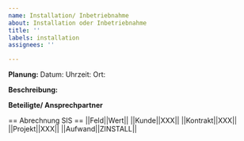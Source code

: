 ```yaml
---
name: Installation/ Inbetriebnahme
about: Installation oder Inbetriebnahme
title: ''
labels: installation
assignees: ''

---
```


**Planung:**
Datum: 
Uhrzeit:
Ort:

**Beschreibung:**


**Beteiligte/ Ansprechpartner**


== Abrechnung SIS == 
||Feld||Wert||
||Kunde||XXX||
||Kontrakt||XXX||
||Projekt||XXX||
||Aufwand||ZINSTALL||
